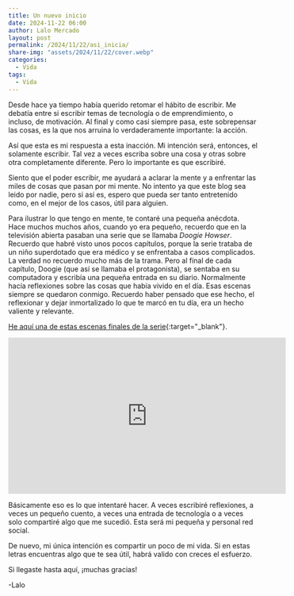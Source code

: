 ```yaml
---
title: Un nuevo inicio
date: 2024-11-22 06:00
author: Lalo Mercado
layout: post
permalink: /2024/11/22/asi_inicia/
share-img: "assets/2024/11/22/cover.webp"
categories:
  - Vida
tags:
  - Vida
---
```

Desde hace ya tiempo había querido retomar el hábito de escribir. Me debatía entre si escribir temas de tecnología o de emprendimiento, o incluso, de motivación. Al final y como casi siempre pasa, este sobrepensar las cosas, es la que nos arruina lo verdaderamente importante: la acción.

Así que esta es mi respuesta a esta inacción. Mi intención será, entonces, el solamente escribir. Tal vez a veces escriba sobre una cosa y otras sobre otra completamente diferente. Pero lo importante es que escribiré. 

Siento que el poder escribir, me ayudará a aclarar la mente y a enfrentar las miles de cosas que pasan por mi mente. No intento ya que este blog sea leido por nadie, pero si así es, espero que pueda ser tanto entretenido como, en el mejor de los casos, útil para alguien.

Para ilustrar lo que tengo en mente, te contaré una pequeña anécdota. Hace muchos muchos años, cuando yo era pequeño, recuerdo que en la televisión abierta pasaban una serie que se llamaba _Doogie Howser_. Recuerdo que habré visto unos pocos capítulos, porque la serie trataba de un niño superdotado que era médico y se enfrentaba a casos complicados. La verdad no recuerdo mucho más de la trama. Pero al final de cada capítulo, Doogie (que así se llamaba el protagonista), se sentaba en su computadora y escribía una pequeña entrada en su diario. Normalmente hacía reflexiones sobre las cosas que había vivido en el día. Esas escenas siempre se quedaron conmigo. Recuerdo haber pensado que ese hecho, el reflexionar y dejar inmortalizado lo que te marcó en tu día, era un hecho valiente y relevante.

[He aquí una de estas escenas finales de la serie](https://www.youtube.com/watch?v=N1WnfMFUqWQ){:target="_blank"}.

<iframe width="560" height="315" src="https://www.youtube.com/embed/N1WnfMFUqWQ?si=9zMhoWdo94SYS1_C" title="YouTube video player" frameborder="0" allow="accelerometer; clipboard-write; encrypted-media; gyroscope; picture-in-picture; web-share" referrerpolicy="strict-origin-when-cross-origin" ></iframe>

Básicamente eso es lo que intentaré hacer. A veces escribiré reflexiones, a veces un pequeño cuento, a veces una entrada de tecnología o a veces solo compartiré algo que me sucedió. Esta será mi pequeña y personal red social.

De nuevo, mi única intención es compartir un poco de mi vida. Si en estas letras encuentras algo que te sea útil, habrá valido con creces el esfuerzo.

Si llegaste hasta aquí, ¡muchas gracias!


-Lalo


